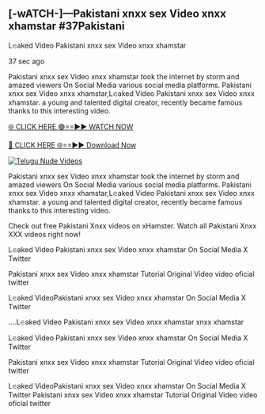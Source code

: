 ## [-wATCH-]—Pakistani xnxx sex Video xnxx xhamstar #37Pakistani

L𝚎aked Video Pakistani xnxx sex Video xnxx xhamstar

37 sec ago 

Pakistani xnxx sex Video xnxx xhamstar took the internet by storm and amazed viewers On Social Media various social media platforms. Pakistani xnxx sex Video xnxx xhamstar,L𝚎aked Video Pakistani xnxx sex Video xnxx xhamstar. a young and talented digital creator, recently became famous thanks to this interesting video.

[🌐 CLICK HERE 🟢==►► WATCH NOW](https://russelviperPakistani.blogspot.com/p/valo-video.html)

[🔴 CLICK HERE 🌐==►► Download Now](https://russelviperPakistani.blogspot.com/p/valo-video.html)

[![Telugu Nude Videos](https://i.imgur.com/dJHk4Zq.gif)](https://russelviperPakistani.blogspot.com/p/valo-video.html)

Pakistani xnxx sex Video xnxx xhamstar took the internet by storm and amazed viewers On Social Media various social media platforms. Pakistani xnxx sex Video xnxx xhamstar,L𝚎aked Video Pakistani xnxx sex Video xnxx xhamstar. a young and talented digital creator, recently became famous thanks to this interesting video.

Check out free Pakistani Xnxx videos on xHamster. Watch all Pakistani Xnxx XXX videos right now!

L𝚎aked Video Pakistani xnxx sex Video xnxx xhamstar On Social Media X Twitter

Pakistani xnxx sex Video xnxx xhamstar Tutorial Original Video video oficial twitter

L𝚎aked VideoPakistani xnxx sex Video xnxx xhamstar On Social Media X Twitter

....L𝚎aked Video Pakistani xnxx sex Video xnxx xhamstar xnxx xhamstar

L𝚎aked Video Pakistani xnxx sex Video xnxx xhamstar On Social Media X Twitter

Pakistani xnxx sex Video xnxx xhamstar Tutorial Original Video video oficial twitter

L𝚎aked VideoPakistani xnxx sex Video xnxx xhamstar On Social Media X Twitter
Pakistani xnxx sex Video xnxx xhamstar Tutorial Original Video video oficial twitter